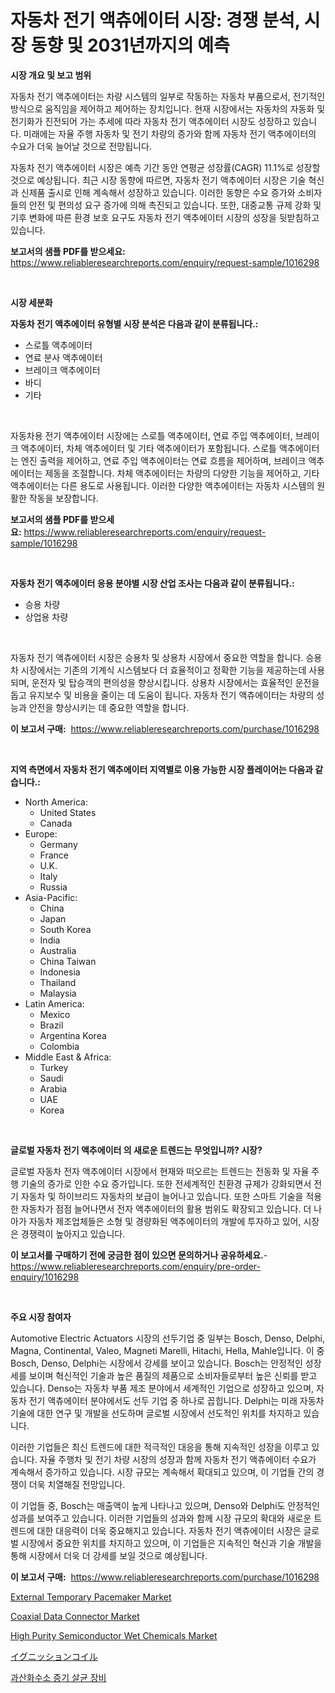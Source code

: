 <p><h1>자동차 전기 액츄에이터 시장: 경쟁 분석, 시장 동향 및 2031년까지의 예측</h1></p><p><strong>시장 개요 및 보고 범위</strong></p>
<p><p>자동차 전기 액추에이터는 차량 시스템의 일부로 작동하는 자동차 부품으로서, 전기적인 방식으로 움직임을 제어하고 제어하는 장치입니다. 현재 시장에서는 자동차의 자동화 및 전기화가 진전되어 가는 추세에 따라 자동차 전기 액추에이터 시장도 성장하고 있습니다. 미래에는 자율 주행 자동차 및 전기 차량의 증가와 함께 자동차 전기 액추에이터의 수요가 더욱 늘어날 것으로 전망됩니다.</p><p>자동차 전기 액추에이터 시장은 예측 기간 동안 연평균 성장률(CAGR) 11.1%로 성장할 것으로 예상됩니다. 최근 시장 동향에 따르면, 자동차 전기 액추에이터 시장은 기술 혁신과 신제품 출시로 인해 계속해서 성장하고 있습니다. 이러한 동향은 수요 증가와 소비자들의 안전 및 편의성 요구 증가에 의해 촉진되고 있습니다. 또한, 대중교통 규제 강화 및 기후 변화에 따른 환경 보호 요구도 자동차 전기 액추에이터 시장의 성장을 뒷받침하고 있습니다.</p></p>
<p><strong>보고서의 샘플 PDF를 받으세요:</strong> <a href="https://www.reliableresearchreports.com/enquiry/request-sample/1016298">https://www.reliableresearchreports.com/enquiry/request-sample/1016298</a></p>
<p>&nbsp;</p>
<p><strong>시장 세분화</strong></p>
<p><strong>자동차 전기 액추에이터 유형별 시장 분석은 다음과 같이 분류됩니다.:</strong></p>
<p><ul><li>스로틀 액추에이터</li><li>연료 분사 액추에이터</li><li>브레이크 액추에이터</li><li>바디</li><li>기타</li></ul></p>
<p>&nbsp;</p>
<p><p>자동차용 전기 액추에이터 시장에는 스로틀 액추에이터, 연료 주입 액추에이터, 브레이크 액추에이터, 차체 액추에이터 및 기타 액추에이터가 포함됩니다. 스로틀 액추에이터는 엔진 출력을 제어하고, 연료 주입 액추에이터는 연료 흐름을 제어하며, 브레이크 액추에이터는 제동을 조절합니다. 차체 액추에이터는 차량의 다양한 기능을 제어하고, 기타 액추에이터는 다른 용도로 사용됩니다. 이러한 다양한 액추에이터는 자동차 시스템의 원활한 작동을 보장합니다.</p></p>
<p><strong>보고서의 샘플 PDF를 받으세요:</strong>&nbsp;<a href="https://www.reliableresearchreports.com/enquiry/request-sample/1016298">https://www.reliableresearchreports.com/enquiry/request-sample/1016298</a></p>
<p>&nbsp;</p>
<p><strong> 자동차 전기 액추에이터 응용 분야별 시장 산업 조사는 다음과 같이 분류됩니다.:</strong></p>
<p><ul><li>승용 차량</li><li>상업용 차량</li></ul></p>
<p>&nbsp;</p>
<p><p>자동차 전기 액츄에이터 시장은 승용차 및 상용차 시장에서 중요한 역할을 합니다. 승용차 시장에서는 기존의 기계식 시스템보다 더 효율적이고 정확한 기능을 제공하는데 사용되며, 운전자 및 탑승객의 편의성을 향상시킵니다. 상용차 시장에서는 효율적인 운전을 돕고 유지보수 및 비용을 줄이는 데 도움이 됩니다. 자동차 전기 액츄에이터는 차량의 성능과 안전을 향상시키는 데 중요한 역할을 합니다.</p></p>
<p><strong>이 보고서 구매:</strong>&nbsp; <a href="https://www.reliableresearchreports.com/purchase/1016298">https://www.reliableresearchreports.com/purchase/1016298</a></p>
<p>&nbsp;</p>
<p><strong>지역 측면에서 자동차 전기 액추에이터 지역별로 이용 가능한 시장 플레이어는 다음과 같습니다.:</strong></p>
<p><ul>
    <li>
        North America:
        <ul>
            <li>United States</li>
            <li>Canada</li>
        </ul>
    </li>
    <li>
        Europe:
        <ul>
            <li>Germany</li>
            <li>France</li>
            <li>U.K.</li>
            <li>Italy</li>
            <li>Russia</li>
        </ul>
    </li>
    <li>
        Asia-Pacific:
        <ul>
            <li>China</li>
            <li>Japan</li>
            <li>South Korea</li>
            <li>India</li>
            <li>Australia</li>
            <li>China Taiwan</li>
            <li>Indonesia</li>
            <li>Thailand</li>
            <li>Malaysia</li>
        </ul>
    </li>
    <li>
        Latin America:
        <ul>
            <li>Mexico</li>
            <li>Brazil</li>
            <li>Argentina Korea</li>
            <li>Colombia</li>
        </ul>
    </li>
    <li>
        Middle East & Africa:
        <ul>
            <li>Turkey</li>
            <li>Saudi</li>
            <li>Arabia</li>
            <li>UAE</li>
            <li>Korea</li>
        </ul>
    </li>
    </ul></p>
<p>&nbsp;</p>
<p><strong>글로벌 자동차 전기 액추에이터 의 새로운 트렌드는 무엇입니까? 시장?</strong></p>
<p><p>글로벌 자동차 전자 액추에이터 시장에서 현재와 떠오르는 트렌드는 전동화 및 자율 주행 기술의 증가로 인한 수요 증가입니다. 또한 전세계적인 친환경 규제가 강화되면서 전기 자동차 및 하이브리드 자동차의 보급이 늘어나고 있습니다. 또한 스마트 기술을 적용한 자동차가 점점 늘어나면서 전자 액추에이터의 활용 범위도 확장되고 있습니다. 더 나아가 자동차 제조업체들은 소형 및 경량화된 액추에이터의 개발에 투자하고 있어, 시장은 경쟁력이 높아지고 있습니다.</p></p>
<p><strong>이 보고서를 구매하기 전에 궁금한 점이 있으면 문의하거나 공유하세요.</strong>- <a href="https://www.reliableresearchreports.com/enquiry/pre-order-enquiry/1016298">https://www.reliableresearchreports.com/enquiry/pre-order-enquiry/1016298</a></p>
<p>&nbsp;</p>
<p><strong>주요 시장 참여자</strong></p>
<p><p>Automotive Electric Actuators 시장의 선두기업 중 일부는 Bosch, Denso, Delphi, Magna, Continental, Valeo, Magneti Marelli, Hitachi, Hella, Mahle입니다. 이 중 Bosch, Denso, Delphi는 시장에서 강세를 보이고 있습니다. Bosch는 안정적인 성장세를 보이며 혁신적인 기술과 높은 품질의 제품으로 소비자들로부터 높은 신뢰를 받고 있습니다. Denso는 자동차 부품 제조 분야에서 세계적인 기업으로 성장하고 있으며, 자동차 전기 액츄에이터 분야에서도 선두 기업 중 하나로 꼽힙니다. Delphi는 미래 자동차 기술에 대한 연구 및 개발을 선도하며 글로벌 시장에서 선도적인 위치를 차지하고 있습니다.</p><p>이러한 기업들은 최신 트렌드에 대한 적극적인 대응을 통해 지속적인 성장을 이루고 있습니다. 자율 주행차 및 전기 차량 시장의 성장과 함께 자동차 전기 액츄에이터 수요가 계속해서 증가하고 있습니다. 시장 규모는 계속해서 확대되고 있으며, 이 기업들 간의 경쟁이 더욱 치열해질 전망입니다.</p><p>이 기업들 중, Bosch는 매출액이 높게 나타나고 있으며, Denso와 Delphi도 안정적인 성과를 보여주고 있습니다. 이러한 기업들의 성과와 함께 시장 규모의 확대와 새로운 트렌드에 대한 대응력이 더욱 중요해지고 있습니다. 자동차 전기 액츄에이터 시장은 글로벌 시장에서 중요한 위치를 차지하고 있으며, 이 기업들은 지속적인 혁신과 기술 개발을 통해 시장에서 더욱 더 강세를 보일 것으로 예상됩니다.</p></p>
<p><strong>이 보고서 구매:</strong>&nbsp;&nbsp;<a href="https://www.reliableresearchreports.com/purchase/1016298">https://www.reliableresearchreports.com/purchase/1016298</a></p>
<p><p><a href="https://faithful-glue-af3.notion.site/External-Temporary-Pacemaker-Market-Share-Market-New-Trends-Analysis-Report-By-Type-By-Applicatio-bee02c74ee1b4e9591cdd73c17f4e252">External Temporary Pacemaker Market</a></p><p><a href="https://view.publitas.com/reportprime-1/coaxial-data-connector-market-a-comprehensive-report-of-its-market-share-growth-trends-2024-2031/">Coaxial Data Connector Market</a></p><p><a href="https://github.com/rahu1506/Market-Research-Report-List-3/blob/main/high-purity-semiconductor-wet-chemicals-market.md">High Purity Semiconductor Wet Chemicals Market</a></p><p><a href="https://github.com/nxboeu02965442/Market-Research-Report-List-1/blob/main/1007267181.md">イグニッションコイル</a></p><p><a href="https://medium.com/@achimcoteanu1/%EA%B3%BC%EA%B1%B0-%EC%97%AD%EC%82%AC%EC%99%80-2024%EB%85%84%EB%B6%80%ED%84%B0-2031%EB%85%84%EA%B9%8C%EC%A7%80%EC%9D%98-%EC%98%88%EC%B8%A1%EC%9D%84-%ED%8F%AC%ED%95%A8%ED%95%9C-%EA%B3%BC%EC%82%B0%ED%99%94%EC%88%98%EC%86%8C%EC%A6%9D%EA%B8%B0-%EC%82%B4%EA%B7%A0-%EC%9E%A5%EB%B9%84-%EC%8B%9C%EC%9E%A5-%EC%A1%B0%EC%82%AC-%EB%B3%B4%EA%B3%A0%EC%84%9C-967bdf384fe7">과산화수소 증기 살균 장비</a></p></p>
